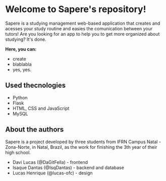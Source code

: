 # Welcome to Sapere's repository!

Sapere is a studying management web-based application that creates and acesses your study routine and easies the comunication between your tutors! Are you looking for an app to help you to get more organized about studying? It's done.

**Here, you can:**
- create
- blablabla
- yes, yes.

## Used thecnologies

- Python
- Flask
- HTML, CSS and JavaScript
- MySQL

## About the authors

Sapere is a project developed by three students from IFRN Campus Natal - Zona-Norte, in Natal, Brazil, as the work for finishing the 3th year of their high school.

- Davi Lucas (@DaGitFella) - frontend
- Isaque Dantas (@IsqDantas) - backend and database
- Lucas Henrique (@lucas-ofc) - design
